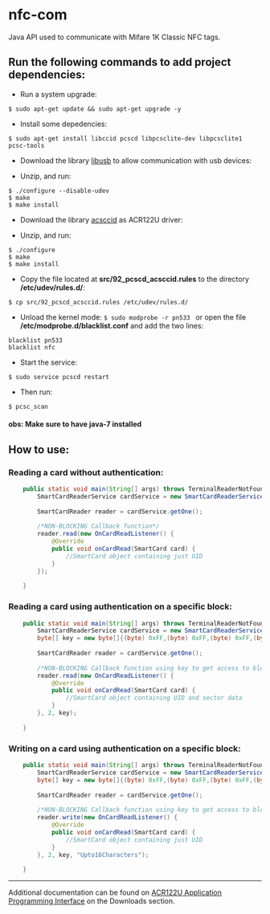 # nfc-com
Java API used to communicate with Mifare 1K Classic NFC tags.  


## Run the following commands to add project dependencies: 

* Run a system upgrade:
```
$ sudo apt-get update && sudo apt-get upgrade -y 
```

* Install some depedencies:
```
$ sudo apt-get install libccid pcscd libpcsclite-dev libpcsclite1 pcsc-tools 
```

* Download the library [libusb](http://downloads.sourceforge.net/libusb/libusb-1.0.20.tar.bz2) to allow communication with usb devices:

* Unzip, and run: 
``` 
$ ./configure --disable-udev 
$ make
$ make install
```

* Download the library [acsccid](http://www.acs.com.hk/en/products/3/acr122u-usb-nfc-reader/) as ACR122U driver:

* Unzip, and run:
```
$ ./configure
$ make 
$ make install
```
* Copy the file located at **src/92_pcscd_acsccid.rules** to the directory **/etc/udev/rules.d/**:
```
$ cp src/92_pcscd_acsccid.rules /etc/udev/rules.d/
```

* Unload the kernel mode:
```$ sudo modprobe -r pn533 ```
or open the file **/etc/modprobe.d/blacklist.conf** and add the two lines:
```
blacklist pn533
blacklist nfc
```

* Start the service: 
``` 
$ sudo service pcscd restart 
```

* Then run:
``` 
$ pcsc_scan 
```
#### obs: Make sure to have java-7 installed 

## How to use:

### Reading a card without authentication:
```Java
    public static void main(String[] args) throws TerminalReaderNotFoundException, InterruptedException{
		SmartCardReaderService cardService = new SmartCardReaderService();
		
		SmartCardReader reader = cardService.getOne();
    
		/*NON-BLOCKING Callback function*/  
        reader.read(new OnCardReadListener() {
			@Override
			public void onCardRead(SmartCard card) {
				//SmartCard object containing just UID 
			}
		});
		
	}
```

### Reading a card using authentication on a specific block:
```Java
    public static void main(String[] args) throws TerminalReaderNotFoundException, InterruptedException{
		SmartCardReaderService cardService = new SmartCardReaderService();
		byte[] key = new byte[]{(byte) 0xFF,(byte) 0xFF,(byte) 0xFF,(byte) 0xFF,(byte) 0xFF,(byte) 0xFF};
		
		SmartCardReader reader = cardService.getOne();
    
		/*NON-BLOCKING Callback function using key to get access to block 2*/  
        reader.read(new OnCardReadListener() {
			@Override
			public void onCardRead(SmartCard card) {
				//SmartCard object containing UID and sector data
			}
		}, 2, key);
		
	}
```

### Writing on a card using authentication on a specific block:
```Java
    public static void main(String[] args) throws TerminalReaderNotFoundException, InterruptedException{
		SmartCardReaderService cardService = new SmartCardReaderService();
		byte[] key = new byte[]{(byte) 0xFF,(byte) 0xFF,(byte) 0xFF,(byte) 0xFF,(byte) 0xFF,(byte) 0xFF};
		
		SmartCardReader reader = cardService.getOne();
    
		/*NON-BLOCKING Callback function using key to get access to block 2*/  
        reader.write(new OnCardReadListener() {
			@Override
			public void onCardRead(SmartCard card) {
				//SmartCard object containing just UID
			}
		}, 2, key, "Upto16Characters");
		
	}
```

---

Additional documentation can be found on [ACR122U Application Programming Interface](http://www.acs.com.hk/en/products/3/acr122u-usb-nfc-reader/) on the Downloads section.

